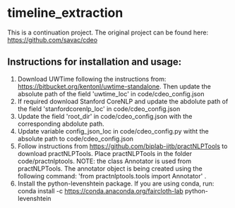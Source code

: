 # timeline_extraction

This is a continuation project. The original project can be found here: https://github.com/savac/cdeo


## Instructions for installation and usage:

1.  Download UWTime following the instructions from: https://bitbucket.org/kentonl/uwtime-standalone. Then update the absolute path of the field 'uwtime_loc' in code/cdeo_config.json
2.  If required download Stanford CoreNLP and update the abdolute path of the field 'stanfordcorenlp_loc' in code/cdeo_config.json
3.  Update the field 'root_dir' in code/cdeo_config.json with the corresponding abdolute path.
4.  Update variable config_json_loc in code/cdeo_config.py witht the absolute path to code/cdeo_config.json
5.  Follow instructions from https://github.com/biplab-iitb/practNLPTools to download practNLPTools. Place practNLPTools in the folder code/practnlptools. NOTE: the class Annotator is used from practNLPTools. The annotator object is being created using the following command: 'from practnlptools.tools import Annotator' . 
6. Install the python-levenshtein package. If you are using conda, run: conda install -c https://conda.anaconda.org/faircloth-lab python-levenshtein

